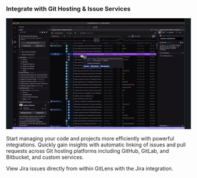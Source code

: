 ### Integrate with Git Hosting & Issue Services

<img src="./mock-wt-image.png" alt="Image"/>

Start managing your code and projects more efficiently with powerful integrations. Quickly gain insights with automatic linking of issues and pull requests across Git hosting platforms including GitHub, GitLab, and Bitbucket, and custom services.

View Jira issues directly from within GitLens with the Jira integration.
